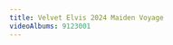 ```yaml
---
title: Velvet Elvis 2024 Maiden Voyage
videoAlbums: 9123001
---
```


[//]: # "To add another album, also change the menu link.  Right now, since there is only one album in the group, it goes directly into that."
